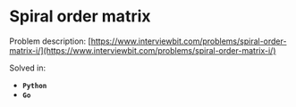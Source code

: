 # Spiral order matrix

Problem description: [https://www.interviewbit.com/problems/spiral-order-matrix-i/](https://www.interviewbit.com/problems/spiral-order-matrix-i/)


Solved in:

 * **`Python`**
 * **`Go`**
